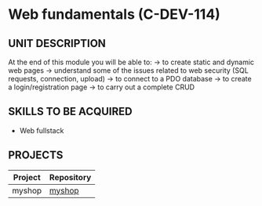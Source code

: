 # Web fundamentals (C-DEV-114)

## UNIT DESCRIPTION

At the end of this module you will be able to:
-> to create static and dynamic web pages
-> understand some of the issues related to web security (SQL requests, connection, upload)
-> to connect to a PDO database
-> to create a login/registration page
-> to carry out a complete CRUD

## SKILLS TO BE ACQUIRED

- Web fullstack

## PROJECTS

| Project  | Repository |
| ------------- | ------------- |
| myshop  | [myshop](./myshop)  |